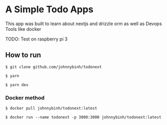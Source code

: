 # A Simple Todo Apps

This app was built to learn about nextjs and drizzle orm as well as
Devops Tools like docker

TODO: Test on raspberry pi 3

## How to run

```
$ git clone github.com/johnnybinh/todonext

$ yarn

$ yarn dev
```

### Docker method

```
$ docker pull johnnybinh/todonext:latest

$ docker run --name todonext -p 3000:3000 johnnybinh/todonext:latest

```
